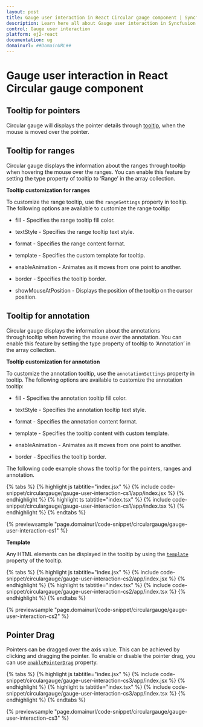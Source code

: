 ```yaml
---
layout: post
title: Gauge user interaction in React Circular gauge component | Syncfusion
description: Learn here all about Gauge user interaction in Syncfusion React Circular gauge component of Syncfusion Essential JS 2 and more.
control: Gauge user interaction 
platform: ej2-react
documentation: ug
domainurl: ##DomainURL##
---
```



# Gauge user interaction in React Circular gauge component

## Tooltip for pointers

Circular gauge will displays the pointer details through [tooltip](https://ej2.syncfusion.com/react/documentation/api/circular-gauge/tooltipSettings/), when the mouse is moved over the pointer.

<!-- markdownlint-disable MD036 -->

## Tooltip for ranges

Circular gauge displays the information about the ranges through tooltip when hovering the mouse over the ranges. You can enable this feature by setting the type property of tooltip to ‘Range’ in the array collection.

**Tooltip customization for ranges**

To customize the range tooltip, use the `rangeSettings` property in tooltip. The following options are available to customize the range tooltip:

* fill - Specifies the range tooltip fill color.

* textStyle - Specifies the range tooltip text style.

* format - Specifies the range content format.

* template - Specifies the custom template for tooltip.

* enableAnimation - Animates as it moves from one point to another.

* border - Specifies the tooltip border.

* showMouseAtPosition - Displays the position of the tooltip on the cursor position.

## Tooltip for annotation

Circular gauge displays the information about the annotations through tooltip when hovering the mouse over the annotation. You can enable this feature by setting the type property of tooltip to ‘Annotation’ in the array collection.

**Tooltip customization for annotation**

To customize the annotation tooltip, use the `annotationSettings` property in tooltip. The following options are available to customize the annotation tooltip:

* fill - Specifies the annotation tooltip fill color.

* textStyle - Specifies the annotation tooltip text style.

* format - Specifies the annotation content format.

* template - Specifies the tooltip content with custom template.

* enableAnimation - Animates as it moves from one point to another.

* border - Specifies the tooltip border.

The following code example shows the tooltip for the pointers, ranges and annotation.

{% tabs %}
{% highlight js tabtitle="index.jsx" %}
{% include code-snippet/circulargauge/gauge-user-interaction-cs1/app/index.jsx %}
{% endhighlight %}
{% highlight ts tabtitle="index.tsx" %}
{% include code-snippet/circulargauge/gauge-user-interaction-cs1/app/index.tsx %}
{% endhighlight %}
{% endtabs %}

 {% previewsample "page.domainurl/code-snippet/circulargauge/gauge-user-interaction-cs1" %}

<!-- markdownlint-disable MD036 -->

**Template**

Any HTML elements can be displayed in the tooltip by using the [`template`](https://ej2.syncfusion.com/react/documentation/api/circular-gauge/tooltipSettings/#template-string) property of the tooltip.

{% tabs %}
{% highlight js tabtitle="index.jsx" %}
{% include code-snippet/circulargauge/gauge-user-interaction-cs2/app/index.jsx %}
{% endhighlight %}
{% highlight ts tabtitle="index.tsx" %}
{% include code-snippet/circulargauge/gauge-user-interaction-cs2/app/index.tsx %}
{% endhighlight %}
{% endtabs %}

 {% previewsample "page.domainurl/code-snippet/circulargauge/gauge-user-interaction-cs2" %}

## Pointer Drag

Pointers can be dragged over the axis value. This can be achieved by clicking and dragging the pointer. To enable or disable the pointer drag, you can use [`enablePointerDrag`](https://ej2.syncfusion.com/react/documentation/api/circular-gauge/#enablepointerdrag-boolean) property.

{% tabs %}
{% highlight js tabtitle="index.jsx" %}
{% include code-snippet/circulargauge/gauge-user-interaction-cs3/app/index.jsx %}
{% endhighlight %}
{% highlight ts tabtitle="index.tsx" %}
{% include code-snippet/circulargauge/gauge-user-interaction-cs3/app/index.tsx %}
{% endhighlight %}
{% endtabs %}

 {% previewsample "page.domainurl/code-snippet/circulargauge/gauge-user-interaction-cs3" %}